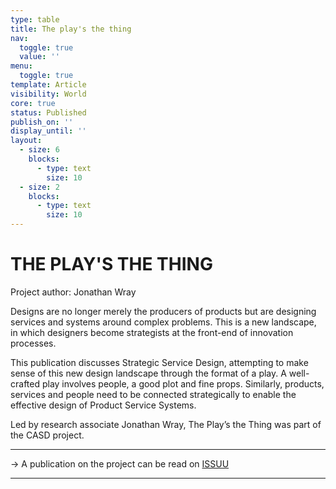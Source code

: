 ```yaml
---
type: table
title: The play's the thing
nav:
  toggle: true
  value: ''
menu:
  toggle: true
template: Article
visibility: World
core: true
status: Published
publish_on: ''
display_until: ''
layout:
  - size: 6
    blocks:
      - type: text
        size: 10
  - size: 2
    blocks:
      - type: text
        size: 10
---
```


# THE PLAY'S THE THING
Project author: Jonathan Wray

Designs are no longer merely the producers of products but are designing services and systems around complex problems. This is a new landscape, in which designers become strategists at the front-end of innovation processes.

This publication discusses Strategic Service Design, attempting to make sense of this new design landscape through the format of a play. A well-crafted play involves people, a good plot and fine props. Similarly, products, services and people need to be connected strategically to enable the effective design of Product Service Systems.

Led by research associate Jonathan Wray, The Play’s the Thing was part of the CASD project.

---

→ A publication on the project can be read on [ISSUU](https://issuu.com/strategiccreativity/docs/_02_theplay_sthething-011013_duoton)

---
